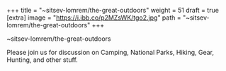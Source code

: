 
+++
title = "~sitsev-lomrem/the-great-outdoors"
weight = 51
draft = true
[extra]
image = "https://i.ibb.co/p2MZsWK/tgo2.jpg"
path = "~sitsev-lomrem/the-great-outdoors"
+++


~sitsev-lomrem/the-great-outdoors

Please join us for discussion on Camping, National Parks, Hiking, Gear, Hunting, and other stuff.
